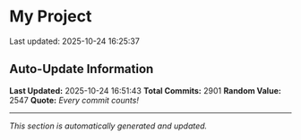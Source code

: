 # My Project


Last updated: 2025-10-24 16:25:37




























































































































































































































































































































































































































































































































































































































































































































































































































































































































































































































































































































































































































































































































































































































































































































































































































































































































































































































































































































































































































































































































































































































































































































































































































































































































































































































































































































































































































































































































































































































































































































































































































































































































































































































## Auto-Update Information

**Last Updated:** 2025-10-24 16:51:43
**Total Commits:** 2901
**Random Value:** 2547
**Quote:** _Every commit counts!_

---
_This section is automatically generated and updated._